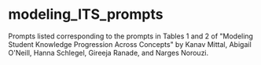 # modeling_ITS_prompts

Prompts listed corresponding to the prompts in Tables 1 and 2 of "Modeling Student Knowledge Progression Across Concepts" by Kanav Mittal, Abigail O'Neill,  Hanna Schlegel, Gireeja Ranade, and Narges Norouzi.